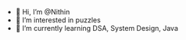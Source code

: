- 👋 Hi, I’m @Nithin
- 👀 I’m interested in puzzles
- 🌱 I’m currently learning DSA, System Design, Java

<!---
nithin1015/nithin1015 is a ✨ special ✨ repository because its `README.md` (this file) appears on your GitHub profile.
You can click the Preview link to take a look at your changes.
--->
